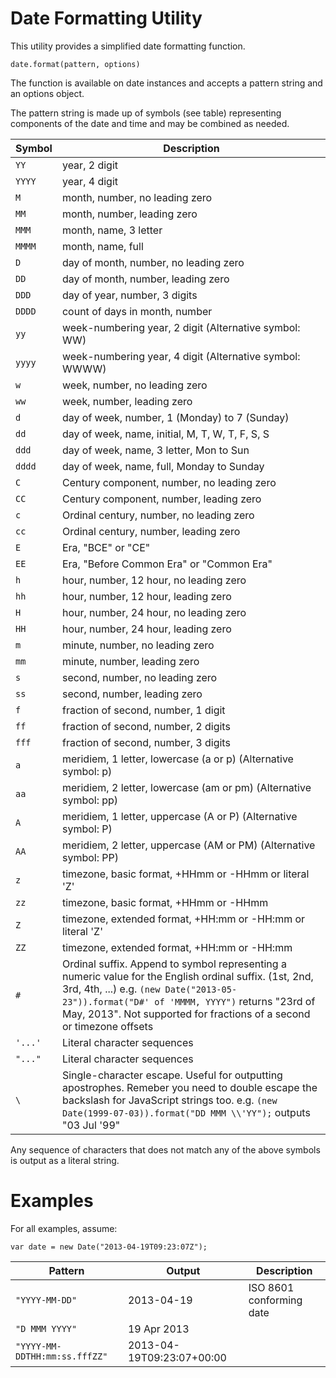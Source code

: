 Date Formatting Utility
=======================

This utility provides a simplified date formatting function.

    date.format(pattern, options)

The function is available on date instances and accepts a pattern string and an options object.

The pattern string is made up of symbols (see table) representing components of the date and time and may be combined as needed.

| Symbol  | Description
| ------- | -----------
| `YY`    | year, 2 digit
| `YYYY`  | year, 4 digit
| `M`     | month, number, no leading zero
| `MM`    | month, number, leading zero
| `MMM`   | month, name, 3 letter
| `MMMM`  | month, name, full
| `D`     | day of month, number, no leading zero
| `DD`    | day of month, number, leading zero
| `DDD`   | day of year, number, 3 digits
| `DDDD`  | count of days in month, number
| `yy`    | week-numbering year, 2 digit (Alternative symbol: WW)
| `yyyy`  | week-numbering year, 4 digit (Alternative symbol: WWWW)
| `w`     | week, number, no leading zero
| `ww`    | week, number, leading zero
| `d`     | day of week, number, 1 (Monday) to 7 (Sunday)
| `dd`    | day of week, name, initial, M, T, W, T, F, S, S
| `ddd`   | day of week, name, 3 letter, Mon to Sun
| `dddd`  | day of week, name, full, Monday to Sunday
| `C`     | Century component, number, no leading zero
| `CC`    | Century component, number, leading zero
| `c`     | Ordinal century, number, no leading zero
| `cc`    | Ordinal century, number, leading zero
| `E`     | Era, "BCE" or "CE"
| `EE`    | Era, "Before Common Era" or "Common Era"
| `h`     | hour, number, 12 hour, no leading zero
| `hh`    | hour, number, 12 hour, leading zero
| `H`     | hour, number, 24 hour, no leading zero
| `HH`    | hour, number, 24 hour, leading zero
| `m`     | minute, number, no leading zero
| `mm`    | minute, number, leading zero
| `s`     | second, number, no leading zero
| `ss`    | second, number, leading zero
| `f`     | fraction of second, number, 1 digit
| `ff`    | fraction of second, number, 2 digits
| `fff`   | fraction of second, number, 3 digits
| `a`     | meridiem, 1 letter, lowercase (a or p) (Alternative symbol: p)
| `aa`    | meridiem, 2 letter, lowercase (am or pm) (Alternative symbol: pp)
| `A`     | meridiem, 1 letter, uppercase (A or P) (Alternative symbol: P)
| `AA`    | meridiem, 2 letter, uppercase (AM or PM) (Alternative symbol: PP)
| `z`     | timezone, basic format, +HHmm or -HHmm or literal 'Z'
| `zz`    | timezone, basic format, +HHmm or -HHmm
| `Z`     | timezone, extended format, +HH:mm or -HH:mm or literal 'Z'
| `ZZ`    | timezone, extended format, +HH:mm or -HH:mm
| `#`     | Ordinal suffix. Append to symbol representing a numeric value for the English ordinal suffix. (1st, 2nd, 3rd, 4th, ...) e.g. `(new Date("2013-05-23")).format("D#' of 'MMMM, YYYY")` returns "23rd of May, 2013". Not supported for fractions of a second or timezone offsets
| `'...'` | Literal character sequences
| `"..."` | Literal character sequences
| `\`     | Single-character escape. Useful for outputting apostrophes. Remeber you need to double escape the backslash for JavaScript strings too. e.g. `(new Date(1999-07-03)).format("DD MMM \\'YY");` outputs "03 Jul '99"

Any sequence of characters that does not match any of the above symbols is output as a literal string.

Examples
========

For all examples, assume:

    var date = new Date("2013-04-19T09:23:07Z");

| Pattern | Output | Description |
| ------- | ------ | ----------- |
| `"YYYY-MM-DD"` | 2013-04-19 | ISO 8601 conforming date
| `"D MMM YYYY"` | 19 Apr 2013 |
| `"YYYY-MM-DDTHH:mm:ss.fffZZ"` | 2013-04-19T09:23:07+00:00

